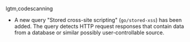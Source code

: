 lgtm,codescanning
* A new query "Stored cross-site scripting" (`go/stored-xss`) has been added. The query detects HTTP request responses that contain data from a database or similar possibly user-controllable source.
